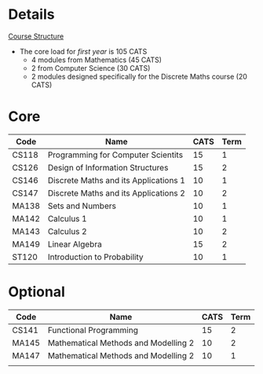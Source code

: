 # Details
[Course Structure](https://warwick.ac.uk/fac/sci/dcs/teaching/courses/dm1-2324)
- The core load for *first year* is 105 CATS
	- 4 modules from Mathematics (45 CATS)
	- 2 from Computer Science (30 CATS)
	- 2 modules designed specifically for the Discrete Maths course (20 CATS)
# Core 

| Code  | Name                                  | CATS | Term |
| ----- | ------------------------------------- | ---- | ---- |
| CS118 | Programming for Computer Scientits    | 15   | 1    |
| CS126 | Design of Information Structures      | 15   | 2    |
| CS146 | Discrete Maths and its Applications 1 | 10   | 1    |
| CS147 | Discrete Maths and its Applications 2 | 10   | 2    |
| MA138 | Sets and Numbers                      | 10   | 1    |
| MA142 | Calculus 1                            | 10   | 1    |
| MA143 | Calculus 2                            | 10   | 2    |
| MA149 | Linear Algebra                        | 15   | 2    |
| ST120 | Introduction to Probability           | 10   | 1    |
# Optional

| Code  | Name                                 | CATS | Term |
| ----- | ------------------------------------ | ---- | ---- |
| CS141 | Functional Programming               | 15   | 2    |
| MA145 | Mathematical Methods and Modelling 2 | 10   | 2    |
| MA147 | Mathematical Methods and Modelling 2 | 10   | 1    |
|       |                                      |      |      |


